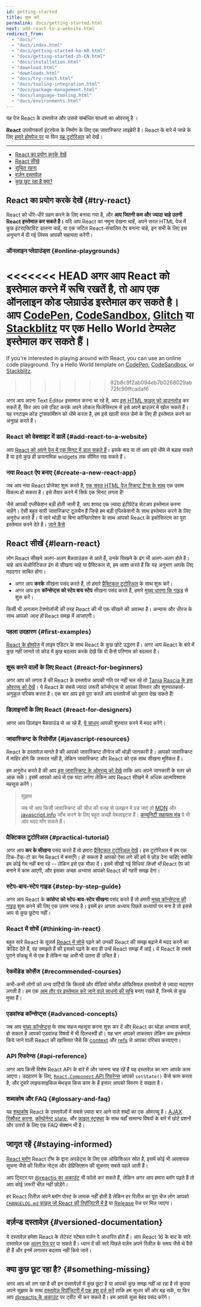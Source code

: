 ```yaml
---
id: getting-started
title: शुरू करें 
permalink: docs/getting-started.html
next: add-react-to-a-website.html
redirect_from:
  - "docs/"
  - "docs/index.html"
  - "docs/getting-started-ko-KR.html"
  - "docs/getting-started-zh-CN.html"
  - "docs/installation.html"
  - "download.html"
  - "downloads.html"
  - "docs/try-react.html"
  - "docs/tooling-integration.html"
  - "docs/package-management.html"
  - "docs/language-tooling.html"
  - "docs/environments.html"
---
```


यह पेज React के दस्तावेज और उससे सम्बंधित साधनो का ओवरव्यू है ।

**React** उपयोगकर्ता इंटरफेस के निर्माण के लिए एक जावास्क्रिप्ट लाइब्रेरी है। React के बारे में जान्ने के लिए [हमारे होमपेज पर](/) या फिर [यह टुटोरिअल](/tutorial/tutorial.html) को देखें।

 ---
 
 - [React का प्रयोग करके देखें](#try-react)
 - [React सीखे](#learn-react)
 - [सूचित रहना](staying-informed)
 - [वर्ज़न दस्तावेज़](#versioned-documentation)
 - [कुछ छूट रहा है क्या?](#something-missing )
 
## React का प्रयोग करके देखें {#try-react}

React को धीरे-धीरे ग्रहण करने के लिए बनाया गया है, और  **आप जितनी कम और ज्यादा चाहे उतनी React इस्तेमाल कर सकते है।** यदि आप React का नमूना देखना चाहें, अपने सरल HTML पेज में कुछ इंटरएक्टिविट डालना चाहें, या एक जटिल React-संचालित ऐप बनाना चाहे, इन सभी के लिए इस अनुभाग में दी गई लिंक्स आपकी सहायता करेंगी। 

### ऑनलाइन प्लेग्राउंड्स {#online-playgrounds}

<<<<<<< HEAD
अगर आप React को इस्तेमाल करने में रूचि रखतें है, तो आप एक ऑनलाइन कोड प्लेग्राउंड इस्तेमाल कर सकते है। आप [CodePen](codepen://hello-world), [CodeSandbox](https://codesandbox.io/s/new), [Glitch](https://glitch.com/edit/#!/remix/starter-react-template) या [Stackblitz](https://stackblitz.com/fork/react) पर एक Hello World टेम्पलेट इस्तेमाल कर सकते हैं।
=======
If you're interested in playing around with React, you can use an online code playground. Try a Hello World template on [CodePen](codepen://hello-world), [CodeSandbox](https://codesandbox.io/s/new), or [Stackblitz](https://stackblitz.com/fork/react).
>>>>>>> 82b8c9f2ab094eb7b0268029ab72fc99ffcadaf6

अगर आप अपना Text Editor इस्तमाल करना चा रहे है, आप [इस HTML फाइल को डाउनलोड](https://raw.githubusercontent.com/reactjs/reactjs.org/master/static/html/single-file-example.html) कर सकतें हैं, फिर आप उसे एडिट करके अपने लोकल फिलेसिस्टम से इसे अपने ब्राउज़र में खोल सकते हैं। यह रनटाइम कोड ट्रांसफॉर्मेशन को धीमे करता है, हम इसे खाली सरल डेमो के लिए ही इस्तेमाल करने का अनुग्रह करते हैं।

### React को वेबसाइट में डालें {#add-react-to-a-website}

आप [React को अपने पेज में एक मिनट में डाल सकते हैं](/docs/add-react-to-a-website.html)। इसके बाद या तो आप इसे धीमे से बड़ाह सकते है या इसे कुछ ही डायनामिक widgets तक सीमित रख सकते हैं।

### नया React ऐप बनाए {#create-a-new-react-app}

जब आप नया React प्रोजेक्ट शुरू करते है, [एक सरल HTML पेज स्क्रिप्ट टैग्स के साथ](/docs/add-react-to-a-website.html) एक उत्तम विकल्प हो सकता है।  इसे तैयार करने में सिर्फ एक मिनट लगता है!

जैसे आपकी एप्लीकेशन बड़ी होती जाती है, आप शायद एक ज़्यादा इंटीग्रेटेड सेटअप इस्तेमाल करना चाहेंगे। ऐसी बहुत सारी जावास्क्रिप्ट टूलचैन हैं जिन्हे हम बड़ी एप्लिकेशनों के साथ इस्तेमाल करने के लिए अनुरोध करते हैं। ये सारे थोड़ी या बिना कॉन्फ़िगरेशन के साथ आपको React के इकोसिस्टम का पूरा इस्तेमाल करने देते है। [जाने कैसे](/docs/create-a-new-react-app.html)

## React सीखें {#learn-react}

लोग React सीखने अलग-अलग बैकग्राउंडस से आते हैं, उनके सिखने के ढंग भी अलग-अलग होते है। चाहे आप थेओरिटिकल ढंग से सीखना चाहे या प्रैक्टिकल से, हम आशा करते हैं कि यह अनुभाग आपके लिए मददगार साबित होगा।

* अगर आप **करके** सीखना पसंद करते हैं, तो हमारे [प्रैक्टिकल टुटोरिअल](/tutorial/tutorial.html) के साथ शुरू करें। 
* अगर आप इस **कॉन्सेप्ट्स को स्टेप बाय स्टेप** सीखना पसंद करते हैं, हमारे [मुख्य धारणा कि गाइड](/docs/hello-world.html) से शुरू करें।

किसी भी अनजान टेक्नोलॉजी की तरह React की भी एक सीखने की अवस्था है। अभ्यास और धीरज के साथ आपको *जल्द ही* React समझ में आजाएगी।

### पहला उदहारण {#first-examples}

[React के होमपेज](/) में लाइव एडिटर के साथ React के कुछ छोटे उद्धरण हैं। अगर आप React के बारे में कुछ नहीं जानते तो कोड में कुछ बदलाव करके देखें कि वो कैसे परिणाम को बदलता है।

### शुरू करने वालों के लिए React {#react-for-beginners}

अगर आप को लगता है की React के दस्तावेज आपकी गति पर नहीं चल रहे तो [Tania Rascia के इस ओवरव्यू को देखें](https://www.taniarascia.com/getting-started-with-react/)। ये React के सबसे ज्यादा ज़रूरी कॉन्सेप्ट्स से आपका विस्तार और शुरुवातकर्ता-अनुकूल परिचय करता है। एक बार आप इसे पूरा करलें आप दस्तावेजों को दुबारा देख सकते हैं!

### डिज़ाइनरों के लिए React {#react-for-designers}

आगर आप डिज़ाइन बैकग्राउंड से आ रहे हैं, [ये साधन](https://reactfordesigners.com/) आपकी शुरुवात करने में मदद करेंगे।

### जावास्क्रिप्ट के रिसोर्सेज़ {#javascript-resources}

React के दस्तावेज़ मानते है की आपको जावास्क्रिप्ट लैंग्वेज की थोड़ी जानकारी है। आपको जावास्क्रिप्ट में माहिर होने कि ज़रूरत नहीं है, लेकिन जावास्क्रिप्ट और React को एक साथ सीखना मुश्किल हैं।

हम अनुरोध करते है की आप [इस जावास्क्रिप्ट के ओवरव्यू को देखे](https://developer.mozilla.org/en-US/docs/Web/JavaScript/A_re-introduction_to_JavaScript) ताकि आप अपने जानकारी के स्तर को आक सकें। इसमें आपको आधे से एक घंटा लगेगा लेकिन आप React सीखने में अधिक आत्मविश्वास महसूस करेंगे।

>सुझाव 
>
>जब भी आप किसी जावास्क्रिप्ट की चीज़ की वजह से उलझन में पड जाएं तो [MDN](https://developer.mozilla.org/en-US/docs/Web/JavaScript) और  [javascript.info](https://javascript.info/) जाँच करने के लिए बहुत अच्छी वेबसाइटस हैं। [कम्युनिटी सहायता मंच](/community/support.html) पे भी आप मदद माँग सकते हैं।

### प्रैक्टिकल टुटोरिअल {#practical-tutorial}

अगर आप **कर के सीखना** पसंद करते हैं तो हमारा [प्रैक्टिकल टुटोरिअल देखें](/tutorial/tutorial.html)। इस टुटोरिअल में हम एक टिक-टैक्-टो का गेम React में बनाएँगे। हो सकता है आपको ऐसा लगे की हमें ये छोड़ देना चाहिए क्योकि हम कोई गेम नहीं बना रहे -- लेकिन इसे एक मौका दें। इसमें सीखी गई विधियां *किसी भी* React ऐप को बनाने में काम आएगी, और इसका अच्छा अभ्यास आपको React की गहरी समझ देगा। 

### स्टेप-बाय-स्टेप गाइड {#step-by-step-guide}

अगर आप React के **कांसेप्ट को स्टेप-बाय-स्टेप सीखना** पसंद करते हैं तो हमारी [मुख्य कॉन्सेप्ट्स की गाइड](/docs/hello-world.html) शुरू करने की लिए एक उत्तम जगह है। इसमें हर अगला अध्याय पिछले अध्यायों पर बना है तो इससे आप से कुछ छूटेगा नहीं।

### React में सोचें {#thinking-in-react}

बहुत सारे React के यूज़र्स [React में सोचे](/docs/thinking-in-react.html) पढ़ने को उनकी React की समझ बढ़ाने में मदद करने का क्रेडिट देते हैं, वह समझते हैं की इसको पढ़ने के बाद ही उन्हें React समझ में आई। ये React के सबसे पुराने वॉकथ्रू में से एक है लेकिन यह अभी भी उतना ही उचित है।

### रेकमेंडेड कोर्सेज {#recommended-courses}

कभी-कभी लोगों को अन्य पार्टियों कि किताबें और वीडियो कोर्सेज़ ऑफिसियल दस्तावेज़ों से ज़्यादा मददगार लगती है। हम एक [आम तौर पर इस्तेमाल करे जाने वाले साधनो की सूचि](/community/courses.html) बनाए रखते हैं, जिनमे से कुछ मुफ्त हैं।

### एडवांस्ड कॉन्सेप्ट्स {#advanced-concepts}

जब आप [मुख्य कॉन्सेप्ट्स](/docs/hello-world.html) के साथ सहज महसूस करना शुरू कर दें और React का थोड़ा अभ्यास करलें, हो सकता है आपको एडवांस्ड विषयों में भी दिलचस्पी हों। यह भाग आपको ताकतवर लेकिन कम इस्तेमाल किये जाने वाली React की खासियत जैसे कि [context](/docs/context.html) और [refs](/docs/refs-and-the-dom.html) से आपका परिचय करवाएगा।

### API रिफरेन्स {#api-reference}

अगर आप किसी विशेष React API के बारे में और जानना चाह रहें हैं यह दस्तावेज़ का भाग आपके काम आएगा। उदहारण के लिए, [`React.Component` API रिफरेन्स](/docs/react-component.html) आपको `setState()` कैसे काम करता है, और दूसरे लाइफसाइकिल मेथड्स किस काम के हैं इनपर आपको विवरण दे सखता है। 

### शब्दकोष और FAQ {#glossary-and-faq}

यह [शब्दकोष](/docs/glossary.html) React के दस्तावेज़ों में सबसे ज़्यादा बार आने वाले शब्दों का एक ओवरव्यू है। [AJAX रिक्वैस्ट करना](/docs/faq-ajax.html), [कॉम्पोनेन्ट state](/docs/faq-state.html), और [फाइल स्ट्रक्चर](/docs/faq-structure.html) के साथ यहाँ सामान्य विषयों के बारे में छोटे प्रशनों और उत्तरों के लिए एक FAQ सेक्शन भी है। 

## जागृत रहें {#staying-informed}

[React ब्लॉग](/blog/) React टीम के द्वारा अपडेट्स के लिए एक ओफ़िशिअल स्रोत है, इसमें कोई भी आवशयक सूचना जैसे की रिलीज़ नोट्स और डेप्रिसिएशन की सूचनाए सबसे पहले आती हैं।

आप ट्विटर पर [@reactjs का अकाउंट](https://twitter.com/reactjs) भी फॉलो कर सकते हैं, लेकिन अगर आप हमारा ब्लॉग पढ़ते हैं तो आप कोई ज़रूरी चीज़ नहीं छोड़ेंगे। 

हर React रिलीज़ अपने ब्लॉग पोस्ट के लायक नहीं होती है लेकिन हर रिलीज़ का पूरा चेंज लोग आपको [`CHANGELOG.md` फाइल जो React की रिपॉजिटरी में है](https://github.com/facebook/react/blob/master/CHANGELOG.md) या [Release](https://github.com/facebook/react/releases) पेज पर मिल जाएगा। 

## वर्ज़न्ड दस्तावेज़ {#versioned-documentation}

ये दस्तावेज़ हमेशा React के लेटेस्ट स्टेबल वर्ज़न पे आधारित होते हैं। आप React 16 के बाद के सारे दस्तावेज़ एक [अलग पेज पर](/versions) पा सकते हैं। ध्यान दें की सारे पिछले वर्ज़न अपने रिलीज़ के समय जैसे थे वैसे ही हैं और इनमें लगातार बदलाव नहीं किये जाते।

## क्या कुछ छूट रहा है? {#something-missing}  

अगर आप को लग रहा है की इन दस्तावेज़ों में कुछ छूटा है या आपको कुछ समझ नहीं आ रहा है तो कृपया अपने सुझाव के साथ [दस्तावेज़ रिपॉजिटरी में एक इशू दर्ज करें](https://github.com/reactjs/reactjs.org/issues/new) ताकि हम सुधार की ओर बढ़ सकें, या फिर आप [@reactjs के अकाउंट](https://twitter.com/reactjs) पर ट्वीट भी कर सकते हैं। हम आपसे सुन्ना बेहद पसंद करेंगे। 
